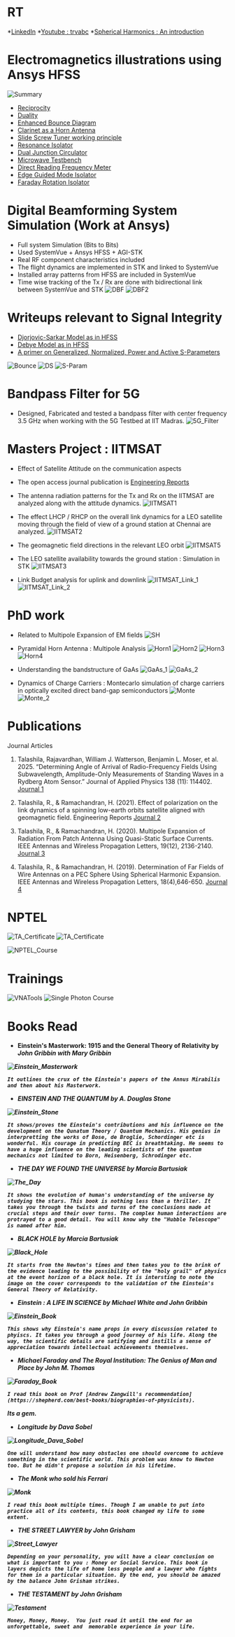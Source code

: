 # RT
*[LinkedIn](https://www.linkedin.com/in/rajavardhan-talashila-rt-37800a76/)
*[Youtube : trvabc](https://www.youtube.com/@trvabc)
*[Spherical Harmonics : An introduction](https://youtu.be/3lHz0jAk6fY?si=tH91g7CLzt1tSL9G)

# Electromagnetics illustrations using Ansys HFSS
![Summary](LinkedIn_Posts_Summary.png)

+  [Reciprocity](https://www.linkedin.com/feed/update/urn:li:activity:7090251774510452736?utm_source=share&utm_medium=member_desktop)
+  [Duality](https://www.linkedin.com/feed/update/urn:li:activity:7087301378447986688?utm_source=share&utm_medium=member_desktop)
+  [Enhanced Bounce Diagram](https://www.linkedin.com/feed/update/urn:li:activity:7088114458455113728?utm_source=share&utm_medium=member_desktop)
+  [Clarinet as a Horn Antenna](https://www.linkedin.com/feed/update/urn:li:activity:7073731131421970432?utm_source=share&utm_medium=member_desktop)
+  [Slide Screw Tuner working principle](https://www.linkedin.com/feed/update/urn:li:activity:7072264357472063488?utm_source=share&utm_medium=member_desktop)
+  [Resonance Isolator](https://www.linkedin.com/feed/update/urn:li:activity:7069214665616089088?utm_source=share&utm_medium=member_desktop)
+  [Dual Junction Circulator](https://www.linkedin.com/feed/update/urn:li:activity:7067981858117988352?utm_source=share&utm_medium=member_desktop)
+  [Microwave Testbench](https://www.linkedin.com/feed/update/urn:li:activity:7059154495213109249?utm_source=share&utm_medium=member_desktop)
+  [Direct Reading Frequency Meter](https://www.linkedin.com/feed/update/urn:li:activity:7058814767045476352?utm_source=share&utm_medium=member_desktop)
+  [Edge Guided Mode Isolator](https://www.linkedin.com/feed/update/urn:li:activity:7054486575467941888?utm_source=share&utm_medium=member_desktop)
+  [Faraday Rotation Isolator](https://www.linkedin.com/feed/update/urn:li:activity:7054131122363895808?utm_source=share&utm_medium=member_desktop)


# Digital Beamforming System Simulation (Work at Ansys)
* Full system Simulation (Bits to Bits)
* Used SystemVue + Ansys HFSS + AGI-STK
* Real RF component characteristics included
* The flight dynamics are implemented in STK and linked to SystemVue
* Installed array patterns from HFSS are included in SystemVue
* Time wise tracking of the Tx / Rx are done with bidirectional link between SystemVue and STK
![DBF](DBF.jpg)
![DBF2](DBF2.jpg)


# Writeups relevant to Signal Integrity
+ [Djorjovic-Sarkar Model as in HFSS](https://www.linkedin.com/feed/update/urn:li:activity:6957530165891477504?utm_source=share&utm_medium=member_desktop)
+ [Debye Model as in HFSS](https://www.linkedin.com/feed/update/urn:li:activity:6988146589634629632?utm_source=share&utm_medium=member_desktop)
+ [A primer on Generalized, Normalized, Power and Active S-Parameters](https://www.linkedin.com/feed/update/urn:li:activity:6928332906566225920?utm_source=share&utm_medium=member_desktop)

![Bounce](Enhanced_Bounce.png)
![DS](DS_Model_RT.png)
![S-Param](S-Param_Primer_RT.png)

# Bandpass Filter for 5G
* Designed, Fabricated and tested a bandpass filter with center frequency 3.5 GHz when working with the 5G Testbed at IIT Madras. 
![5G_Filter](5G_Filter.jpg)

# Masters Project : IITMSAT
* Effect of Satellite Attitude on the communication aspects
* The open access journal publication is [Engineering Reports](https://onlinelibrary.wiley.com/doi/full/10.1002/eng2.12402)
* The antenna radiation patterns for the Tx and Rx on the IITMSAT are analyzed along with the attitude dynamics.
![IITMSAT1](IITMSAT1.jpg)
* The effect LHCP / RHCP on the overall link dynamics for a LEO satellite moving through the field of view of a ground station at Chennai are analyzed.
![IITMSAT2](IITMSAT2.jpg)

* The geomagnetic field directions in the relevant LEO orbit
![IITMSAT5](IITMSAT5.jpg)

* The LEO satellite availability towards the ground station : Simulation in STK
![IITMSAT3](IITMSAT3.jpg)

* Link Budget analysis for uplink and downlink
![IITMSAT_Link_1](IITMSAT_Link_1.jpg)
![IITMSAT_Link_2](IITMSAT_Link_2.jpg)


# PhD work
* Related to Multipole Expansion of EM fields
![SH](SH.jpg)

* Pyramidal Horn Antenna : Multipole Analysis
![Horn1](Horn1.jpg)
![Horn2](Horn2.jpg)
![Horn3](Horn3.jpg)
![Horn4](Horn4.jpg)

* Understanding the bandstructure of GaAs
![GaAs_1](GaAs_1.jpg)
![GaAs_2](GaAs_2.jpg)


* Dynamics of Charge Carriers :  Montecarlo simulation of charge carriers in optically excited direct band-gap semiconductors
![Monte](Particle_Dynamics.jpg)
![Monte_2](Particle_Dynamics_2.jpg)

# Publications
Journal Articles

1. Talashila, Rajavardhan, William J. Watterson, Benjamin L. Moser, et al. 2025. “Determining Angle of Arrival of Radio-Frequency Fields Using Subwavelength, Amplitude-Only Measurements of Standing Waves in a Rydberg Atom Sensor.” Journal of Applied Physics 138 (11): 114402.
[Journal 1](https://doi.org/10.1063/5.0285778)


2. Talashila, R., & Ramachandran, H. (2021). Effect of polarization on the link dynamics of a spinning low-earth orbits satellite aligned with geomagnetic field. Engineering Reports
[Journal 2](https://onlinelibrary.wiley.com/doi/pdf/10.1002/eng2.12402)

3. Talashila, R., & Ramachandran, H. (2020). Multipole Expansion of Radiation From Patch Antenna Using Quasi-Static Surface Currents. IEEE Antennas and Wireless Propagation Letters, 19(12), 2136-2140. [Journal 3](https://ieeexplore.ieee.org/document/9200656/)

4. Talashila, R., & Ramachandran, H. (2019). Determination of Far Fields of Wire Antennas on a PEC Sphere Using Spherical Harmonic Expansion. IEEE Antennas and Wireless Propagation Letters, 18(4),646-650. [Journal 4](https://ieeexplore.ieee.org/document/8644039)



# NPTEL 
![TA_Certificate](TA_2021.jpg)
![TA_Certificate](TA_2020.jpg)


![NPTEL_Course](SDR_NPTEL.jpg)

# Trainings
![VNATools](VNATools.jpg)
![Single Photon Course](Single_Photon_Certificate.png)
# Books Read

+  <b>Einstein's Masterwork: 1915 and the General Theory of Relativity<b> by <i>John Gribbin with Mary Gribbin<i>

![Einstein_Masterwork](Einstein_Masterwork.jpg)

	It outlines the crux of the Einstein's papers of the Annus Mirabilis and then about his Masterwork.

+  <b>EINSTEIN AND THE QUANTUM<b> by <i>A. Douglas Stone<i>

![Einstein_Stone](Einstein_Stone.jpg)

	It shows/proves the Einstein's contributions and his influence on the development on the Qunatum Theory / Quantum Mechanics. His genius in interpretting the works of Bose, de Broglie, Schordinger etc is wonderful. His courage in predicting BEC is breathtaking. He seems to have a huge influence on the leading scientists of the quantum mechanics not limited to Born, Heisenberg, Schrodinger etc.


+  <b>THE DAY WE FOUND THE UNIVERSE <b> by <i>Marcia Bartusiak<i>

![The_Day](The_day_we_found_the_universe.jpg)

	It shows the evolution of human's understanding of the universe by studying the stars. This book is nothing less than a thriller. It takes you through the twists and turns of the conclusions made at crucial steps and their over turns. The complex human interactions are  protrayed to a good detail. You will know why the "Hubble Telescope" is named after him.


+  <b>BLACK HOLE <b> by <i>Marcia Bartusiak<i>

![Black_Hole](Black_Hole.jpg)

	It starts from the Newton's times and then takes you to the brink of the evidence leading to the possibility of the "holy grail" of physics at the event horizon of a black hole. It is intersting to note the image on the cover corresponds to the validation of the Einstein's General Theory of Relativity. 



+  <b> Einstein : A LIFE IN SCIENCE <b> by <i>Michael White and John Gribbin<i>

![Einstein_Book](Einstein_Book.jpg)

	This shows why Einstein's name props in every discussion related to phyiscs. It takes you through a good journey of his life. Along the way, the scientific details are satifying and instills a sense of appreciation towards intellectual achievements themselves.

+ <b> Michael Faraday and The Royal Institution: The Genius of Man and Place   <b> by <i> John M. Thomas   <i>

![Faraday_Book](Faraday_Ri.jpg)

	I read this book on Prof [Andrew Zangwill's recommendation](https://shepherd.com/best-books/biographies-of-physicists).

Its a gem.

+  <b> Longitude <b> by  <i>Dava Sobel<i>

![Longitude_Dava_Sobel](Longitude.jpg)

	One will understand how many obstacles one should overcome to achieve something in the scientific world. This problem was know to Newton too. But he didn't propose a solution in his lifetime.


+  <b> The Monk who sold his Ferrari <b>

![Monk](Monk.jpg)

	I read this book multiple times. Though I am unable to put into practice all of its contents, this book changed my life to some extent.

+  <b> THE STREET LAWYER <b> by <i>John Grisham<i>

![Street_Lawyer](Street_Lawyer.jpg)

	Depending on your personality, you will have a clear conclusion on what is important to you : Money or Social Service. This book in layers depicts the life of home less people and a lawyer who fights for them in a particular situation. By the end, you should be amazed by the balance John Grisham strikes.

+  <b> THE TESTAMENT <b> by <i>John Grisham<i>

![Testament](Testament.jpg)

	Money, Money, Money.  You just read it until the end for an unforgettable, sweet and  memorable experience in your life.


